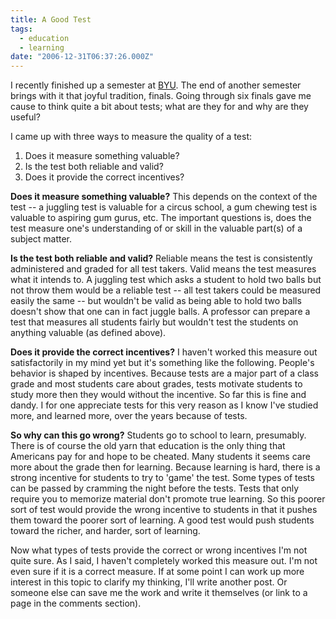 ```yaml
---
title: A Good Test
tags:
  - education
  - learning
date: "2006-12-31T06:37:26.000Z"
---
```


I recently finished up a semester at [BYU][0]. The end of another semester
brings with it that joyful tradition, finals. Going through six finals gave me
cause to think quite a bit about tests; what are they for and why are they
useful?

I came up with three ways to measure the quality of a test:

1. Does it measure something valuable?
2. Is the test both reliable and valid?
3. Does it provide the correct incentives?

**Does it measure something valuable?**  This depends on the context of the
test -- a juggling test is valuable for a circus school, a gum chewing test is
valuable to aspiring gum gurus, etc. The important questions is, does the test
measure one's understanding of or skill in the valuable part(s) of a subject
matter.

**Is the test both reliable and valid?**  Reliable means the test is
consistently administered and graded for all test takers. Valid means the test
measures what it intends to. A juggling test which asks a student to hold two
balls but not throw them would be a reliable test -- all test takers could be
measured easily the same -- but wouldn't be valid as being able to hold two
balls doesn't show that one can in fact juggle balls. A professor can prepare
a test that measures all students fairly but wouldn't test the students on
anything valuable (as defined above).

**Does it provide the correct incentives?**  I haven't worked this measure out
satisfactorily in my mind yet but it's something like the following. People's
behavior is shaped by incentives. Because tests are a major part of a class
grade and most students care about grades, tests motivate students to study
more then they would without the incentive. So far this is fine and dandy.
I for one appreciate tests for this very reason as I know I've studied more,
and learned more, over the years because of tests.

**So why can this go wrong?**  Students go to school to learn, presumably.
There is of course the old yarn that education is the only thing that Americans
pay for and hope to be cheated. Many students it seems care more about the
grade then for learning. Because learning is hard, there is a strong incentive
for students to try to 'game' the test. Some types of tests can be passed by
cramming the night before the tests. Tests that only require you to memorize
material don't promote true learning. So this poorer sort of test would provide
the wrong incentive to students in that it pushes them toward the poorer sort
of learning. A good test would push students toward the richer, and harder,
sort of learning.

Now what types of tests provide the correct or wrong incentives I'm not quite
sure. As I said, I haven't completely worked this measure out. I'm not even
sure if it is a correct measure. If at some point I can work up more interest
in this topic to clarify my thinking, I'll write another post. Or someone else
can save me the work and write it themselves (or link to a page in the comments
section).

[0]: http://www.byu.edu "BYU"
